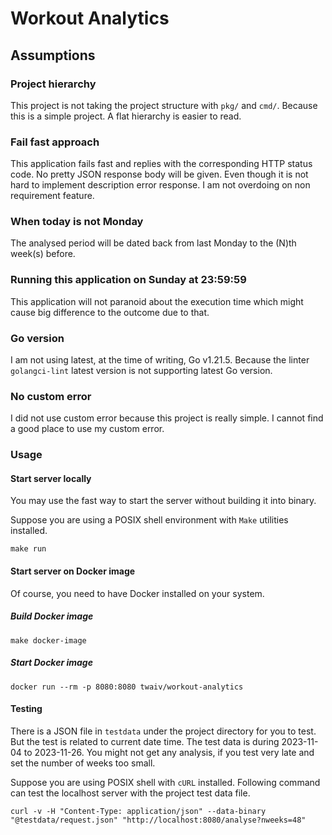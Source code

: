 Workout Analytics
====

## Assumptions

### Project hierarchy
This project is not taking the project structure with `pkg/` and `cmd/`.
Because this is a simple project. A flat hierarchy is easier to read.

### Fail fast approach
This application fails fast and replies with the corresponding HTTP status code.
No pretty JSON response body will be given. Even though it is not hard to implement description error response. 
I am not overdoing on non requirement feature.

### When today is not Monday
The analysed period will be dated back from last Monday to the (N)th week(s) before.

### Running this application on Sunday at 23:59:59
This application will not paranoid about the execution time which might cause big difference to the outcome due to that.

### Go version
I am not using latest, at the time of writing, Go v1.21.5.
Because the linter `golangci-lint` latest version is not supporting latest Go version.

### No custom error
I did not use custom error because this project is really simple.
I cannot find a good place to use my custom error. 


### Usage

#### Start server locally
You may use the fast way to start the server without building it into binary.

Suppose you are using a POSIX shell environment with `Make` utilities installed.
```shell
make run
```

#### Start server on Docker image
Of course, you need to have Docker installed on your system.

##### Build Docker image
```shell
make docker-image
```

##### Start Docker image
```shell
docker run --rm -p 8080:8080 twaiv/workout-analytics
```

#### Testing
There is a JSON file in `testdata` under the project directory for you to test. But the test is related to current date time.
The test data is during 2023-11-04 to 2023-11-26. You might not get any analysis, if you test very late and set the number of weeks too small.

Suppose you are using POSIX shell with `cURL` installed. Following command can test the localhost server with the project test data file. 
```shell
curl -v -H "Content-Type: application/json" --data-binary "@testdata/request.json" "http://localhost:8080/analyse?nweeks=48"
```